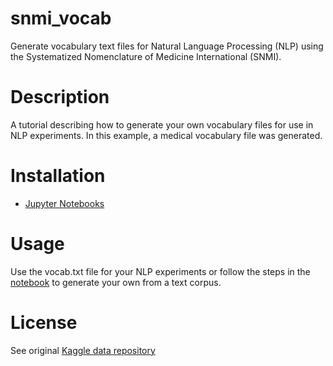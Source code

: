 # snmi_vocab
Generate vocabulary text files for Natural Language Processing (NLP) using the Systematized Nomenclature of Medicine International (SNMI).

# Description
A tutorial describing how to generate your own vocabulary files for use in NLP experiments. In this example, a medical vocabulary file was generated.

# Installation
- [Jupyter Notebooks](https://jupyter.readthedocs.io/en/latest/install.html)

# Usage
Use the vocab.txt file for your NLP experiments or follow the steps in the [notebook](https://github.com/socd06/snmi_vocab/blob/master/notebooks/snmi_vocab.ipynb) to generate your own from a text corpus.

# License
See original [Kaggle data repository
](https://www.kaggle.com/arnebalzer/snmi-disease-vocabularyjson)
